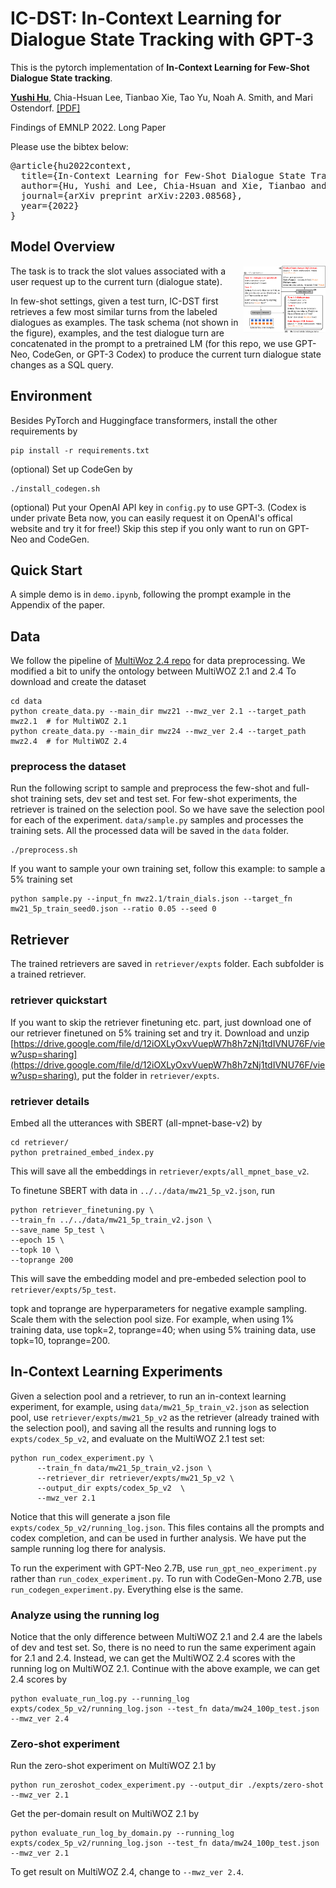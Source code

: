 # IC-DST: In-Context Learning for Dialogue State Tracking with GPT-3

This is the pytorch implementation of
**In-Context Learning for Few-Shot Dialogue State tracking**. 

[**Yushi Hu**](https://yushi-hu.github.io/), Chia-Hsuan Lee, Tianbao Xie, Tao Yu, Noah A. Smith, and Mari Ostendorf. 
[[PDF]](https://arxiv.org/abs/2203.08568)

Findings of EMNLP 2022. Long Paper

Please use the bibtex below:
<pre>
@article{hu2022context,
  title={In-Context Learning for Few-Shot Dialogue State Tracking},
  author={Hu, Yushi and Lee, Chia-Hsuan and Xie, Tianbao and Yu, Tao and Smith, Noah A and Ostendorf, Mari},
  journal={arXiv preprint arXiv:2203.08568},
  year={2022}
}
</pre>


## Model Overview
<img align="right" src="plot/system-teaser.png" width="26%">

The task is to track the slot values associated with a user request up to the current turn (dialogue state).

In few-shot settings,
given a test turn, IC-DST first retrieves a few most similar turns from the labeled dialogues as examples. 
The task schema (not shown in the figure), examples, 
and the test dialogue turn are concatenated in the prompt to a pretrained LM (for this repo, we use GPT-Neo, CodeGen, or GPT-3 Codex) to produce the current turn dialogue state changes as a SQL query.


## Environment
Besides PyTorch and Huggingface transformers, install the other requirements by
```console
pip install -r requirements.txt
```
(optional) Set up CodeGen by
```console
./install_codegen.sh
```

(optional) Put your OpenAI API key in `config.py` to use GPT-3. (Codex is under private Beta now, you can easily request it on OpenAI's offical website and try it for free!)
Skip this step if you only want to run on GPT-Neo and CodeGen.

## Quick Start
A simple demo is in `demo.ipynb`, following the prompt example in the Appendix of the paper.

## Data
We follow the pipeline of [MultiWoz 2.4 repo](https://github.com/smartyfh/MultiWOZ2.4/) for data preprocessing.
We modified a bit to unify the ontology between MultiWOZ 2.1 and 2.4
To download and create the dataset
```console
cd data
python create_data.py --main_dir mwz21 --mwz_ver 2.1 --target_path mwz2.1  # for MultiWOZ 2.1
python create_data.py --main_dir mwz24 --mwz_ver 2.4 --target_path mwz2.4  # for MultiWOZ 2.4
```

### preprocess the dataset
Run the following script to sample and preprocess the few-shot and full-shot training sets, dev set and test set. 
For few-shot experiments, the retriever is trained on the selection pool. So we have save the selection pool for each of the experiment.
`data/sample.py` samples and processes the training sets.
All the processed data will be saved in the `data` folder.
```console
./preprocess.sh
```

If you want to sample your own training set, follow this example:
to sample a 5% training set
```console
python sample.py --input_fn mwz2.1/train_dials.json --target_fn mw21_5p_train_seed0.json --ratio 0.05 --seed 0
```


## Retriever
The trained retrievers are saved in `retriever/expts` folder. Each subfolder is a trained retriever.

### retriever quickstart
If you want to skip the retriever finetuning etc. part, 
just download one of our retriever finetuned on 5% training set and try it.
Download and unzip [https://drive.google.com/file/d/12iOXLyOxvVuepW7h8h7zNj1tdIVNU76F/view?usp=sharing](https://drive.google.com/file/d/12iOXLyOxvVuepW7h8h7zNj1tdIVNU76F/view?usp=sharing), put the folder in `retriever/expts`.

### retriever details
Embed all the utterances with SBERT (all-mpnet-base-v2) by
```console
cd retriever/
python pretrained_embed_index.py
```
This will save all the embeddings in `retriever/expts/all_mpnet_base_v2`.

To finetune SBERT with data in `../../data/mw21_5p_v2.json`, run
```console
python retriever_finetuning.py \
--train_fn ../../data/mw21_5p_train_v2.json \
--save_name 5p_test \
--epoch 15 \
--topk 10 \
--toprange 200
```
This will save the embedding model and pre-embeded selection pool to `retriever/expts/5p_test`.

topk and toprange are hyperparameters for negative example sampling. Scale them with the selection pool size. For example, when using 1% training data, use topk=2, toprange=40; when using 5% training data, use topk=10, toprange=200.



## In-Context Learning Experiments

Given a selection pool and a retriever, to run an in-context learning experiment, for example, using `data/mw21_5p_train_v2.json` as selection pool, use `retriever/expts/mw21_5p_v2` as the retriever (already trained with the selection pool), and saving all the results and running logs to `expts/codex_5p_v2`, and evaluate on the MultiWOZ 2.1 test set:
```console
python run_codex_experiment.py \
      --train_fn data/mw21_5p_train_v2.json \
      --retriever_dir retriever/expts/mw21_5p_v2 \
      --output_dir expts/codex_5p_v2  \
      --mwz_ver 2.1
```
Notice that this will generate a json file `expts/codex_5p_v2/running_log.json`. This files contains all the prompts and codex completion, and can be used in further analysis. We have put the sample running log there for analysis.

To run the experiment with GPT-Neo 2.7B, use `run_gpt_neo_experiment.py` rather than `run_codex_experiment.py`. To run with CodeGen-Mono 2.7B, use `run_codegen_experiment.py`. Everything else is the same.

### Analyze using the running log

Notice that the only difference between MultiWOZ 2.1 and 2.4 are the labels of dev and test set. So, there is no need to run the same experiment again for 2.1 and 2.4. Instead, we can get the MultiWOZ 2.4 scores with the running log on MultiWOZ 2.1. Continue with the above example, we can get 2.4 scores by
```console
python evaluate_run_log.py --running_log expts/codex_5p_v2/running_log.json --test_fn data/mw24_100p_test.json --mwz_ver 2.4
```

### Zero-shot experiment
Run the zero-shot experiment on MultiWOZ 2.1 by
```console
python run_zeroshot_codex_experiment.py --output_dir ./expts/zero-shot --mwz_ver 2.1
```

Get the per-domain result on MultiWOZ 2.1 by
```console
python evaluate_run_log_by_domain.py --running_log expts/codex_5p_v2/running_log.json --test_fn data/mw24_100p_test.json --mwz_ver 2.1
```

To get result on MultiWOZ 2.4, change to `--mwz_ver 2.4`.
